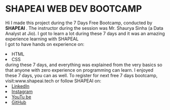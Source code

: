 # SHAPEAI WEB DEV BOOTCAMP
Hi I made this project during the 7 Days Free Bootcamp, conducted by <b> SHAPEAI </b>.
The instructor during the session was Mr. Shaurya Sinha (a Data Analyst at Jio). I got to learn a lot during these 7 days and it was an amazing experience learning with SHAPEAL
<br>I got to have hands on experience on:
<li>HTML
<li>CSS
<br>during these 7 days, and everything was explained from the very basics so that anyone with zero experience on programming can learn.
I enjoyed these 7 days, you can as well. To register for next free 7 days bootcamp, visit:www.shapeai.tech
or follow SHAPEAI on:
<li><a href="https://in.linkedin.com/company/shapeai">LinkedIn</a> <li><a href="https://www.instagram.com/shape.ai/?hl=en">Instagram</a>
<li><a href="https://www.youtube.com/channel/UCTUVDLTW9meuDXWcbmISPdA">YouTu be</a>
<li><a href="https://github.com/shapeai">GitHub</a>
